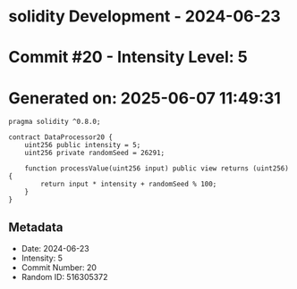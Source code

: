 ﻿# solidity Development - 2024-06-23
# Commit #20 - Intensity Level: 5
# Generated on: 2025-06-07 11:49:31
```solidity
pragma solidity ^0.8.0;

contract DataProcessor20 {
    uint256 public intensity = 5;
    uint256 private randomSeed = 26291;

    function processValue(uint256 input) public view returns (uint256) {
        return input * intensity + randomSeed % 100;
    }
}
```
## Metadata
- Date: 2024-06-23
- Intensity: 5
- Commit Number: 20
- Random ID: 516305372
